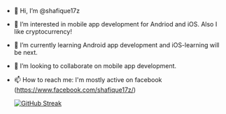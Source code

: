 - 👋 Hi, I’m @shafique17z
- 👀 I’m interested in mobile app development for Andriod and iOS. Also I like cryptocurrency!
- 🌱 I’m currently learning Android app development and iOS-learning will be next.
- 💞️ I’m looking to collaborate on mobile app development.
- 📫 How to reach me: I'm mostly active on facebook (https://www.facebook.com/shafique17z/)

  [![GitHub Streak](https://streak-stats.demolab.com/?user=shafique17z)](https://git.io/streak-stats)

<!---
shafique17z/shafique17z is a ✨ special ✨ repository because its `README.md` (this file) appears on your GitHub profile.
You can click the Preview link to take a look at your changes.
--->
